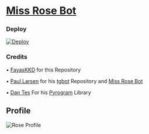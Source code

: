 # [Miss Rose Bot](https://t.me/MissRose_bot)

### Deploy

[![Deploy](https://www.herokucdn.com/deploy/button.svg)](https://heroku.com/deploy?template=https://github.com/ZauteKm/Dingdi)
### Credits

• [FayasKKD](https://github.com/FayasKKD/Bio) for this Repository 

• [Paul Larsen](https://github.com/PaulSonOfLars) for his [tgbot](https://github.com/PaulSonOfLars/tgbot) Repository and [Miss Rose Bot](https://t.me/MissRose_bot)

• [Dan Tes](https://github.com/delivrance) For his [Pyrogram](https://docs.pyrogram.org/) Library

## Profile

![Rose Profile](https://telegra.ph/file/718d48493d1fb11197d8b.jpg)
